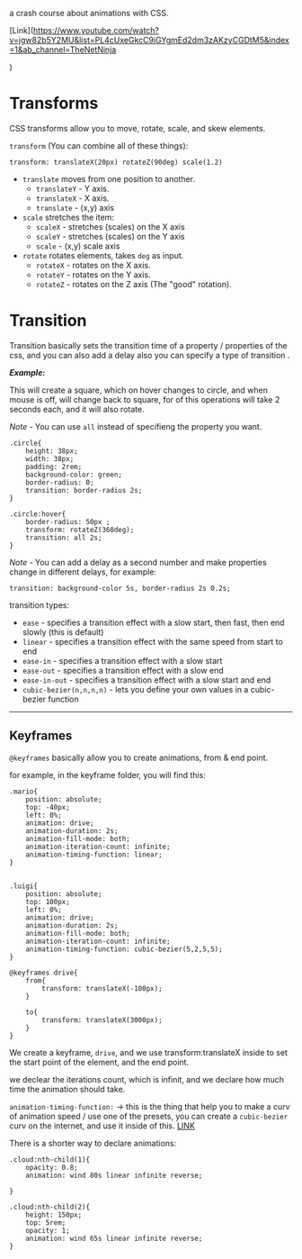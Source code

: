 a crash course about animations with CSS.

[Link](https://www.youtube.com/watch?v=jgw82b5Y2MU&list=PL4cUxeGkcC9iGYgmEd2dm3zAKzyCGDtM5&index=1&ab_channel=TheNetNinja

)

# Transforms
CSS transforms allow you to move, rotate, scale, and skew elements.

`transform` (You can combine all of these things):
```
transform: translateX(20px) rotateZ(90deg) scale(1.2)
```
- `translate` moves from one position to another.
    - `translateY` - Y axis.
    - `translateX` - X axis.
    - `translate` - (x,y) axis
- `scale` stretches the item:
    - `scaleX` - stretches (scales) on the X axis
    - `scaleY` - stretches (scales) on the Y axis
    - `scale` - (x,y) scale axis
- `rotate` rotates elements, takes `deg` as input.
    - `rotateX` - rotates on the X axis.
    - `rotateY` - rotates on the Y axis.
    - `rotateZ` - rotates on the Z axis (The "good" rotation).

# Transition
Transition basically sets the transition time of a property / properties of the css, and you can also add a delay also you can specify a type of transition .

**_Example:_**

This will create a square, which on hover changes to circle, and when mouse is off, will change back to square, for of this operations will take 2 seconds each, and it will also rotate.

_Note_ - You can use `all` instead of specifieng the property you want.

```
.circle{
    height: 38px;
    width: 38px;
    padding: 2rem;
    background-color: green;
    border-radius: 0;
    transition: border-radius 2s;
}

.circle:hover{
    border-radius: 50px ;
    transform: rotateZ(360deg);
    transition: all 2s;
}
```

_Note_ - You can add a delay as a second number and make properties change in different delays, for example:
```
transition: background-color 5s, border-radius 2s 0.2s;
 ```  

transition types:

- `ease` - specifies a transition effect with a slow start, then fast, then end slowly (this is default)
- `linear` - specifies a transition effect with the same speed from start to end
- `ease-in` - specifies a transition effect with a slow start
- `ease-out` - specifies a transition effect with a slow end
- `ease-in-out` - specifies a transition effect with a slow start and end
- `cubic-bezier(n,n,n,n)` - lets you define your own values in a cubic-bezier function

---
## Keyframes  
`@keyframes` basically allow you to create animations, from & end point.

for example, in the keyframe folder, you will find this:
```
.mario{
    position: absolute;
    top: -40px;
    left: 0%;
    animation: drive;
    animation-duration: 2s;
    animation-fill-mode: both;
    animation-iteration-count: infinite;
    animation-timing-function: linear;
}


.luigi{
    position: absolute;
    top: 100px;
    left: 0%;
    animation: drive;
    animation-duration: 2s;
    animation-fill-mode: both;
    animation-iteration-count: infinite;
    animation-timing-function: cubic-bezier(5,2,5,5);
}

@keyframes drive{
    from{ 
        transform: translateX(-100px);
    }

    to{
        transform: translateX(3000px);
    }
}
```
We create a keyframe, `drive`, and we use transform:translateX inside to set the start point of the element, and the end point.

we declear the iterations count, which is infinit, and we declare how much time the animation should take.

`animation-timing-function:` -> this is the thing that help you to make a curv of animation speed / use one of the presets, you can create a `cubic-bezier` curv on the internet, and use it inside of this. [LINK](https://cubic-bezier.com/#.17,.67,.83,.67)

There is a shorter way to declare animations:
```
.cloud:nth-child(1){
    opacity: 0.8;
    animation: wind 80s linear infinite reverse;

}

.cloud:nth-child(2){
    height: 150px;
    top: 5rem;
    opacity: 1;
    animation: wind 65s linear infinite reverse;
}
```
